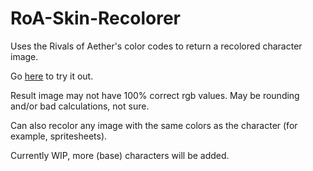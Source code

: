 # RoA-Skin-Recolorer
Uses the Rivals of Aether's color codes to return a recolored character image.

Go [here](https://readek.github.io/RoA-Skin-Recolorer/) to try it out.

Result image may not have 100% correct rgb values. May be rounding and/or bad calculations, not sure.

Can also recolor any image with the same colors as the character (for example, spritesheets).

Currently WIP, more (base) characters will be added.